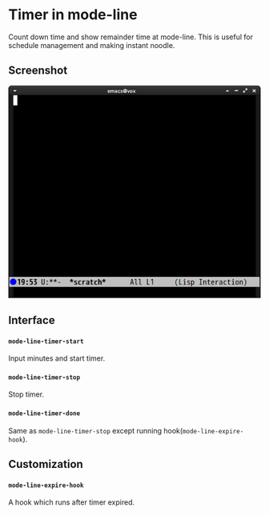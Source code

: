 # Timer in mode-line

Count down time and show remainder time at mode-line.
This is useful for schedule management and making instant noodle.


## Screenshot

![mode-line-timer](image/mode-line-timer.png)


## Interface

#### `mode-line-timer-start`

Input minutes and start timer.

#### `mode-line-timer-stop`

Stop timer.

#### `mode-line-timer-done`

Same as `mode-line-timer-stop` except running hook(`mode-line-expire-hook`).

## Customization

#### `mode-line-expire-hook`

A hook which runs after timer expired.
